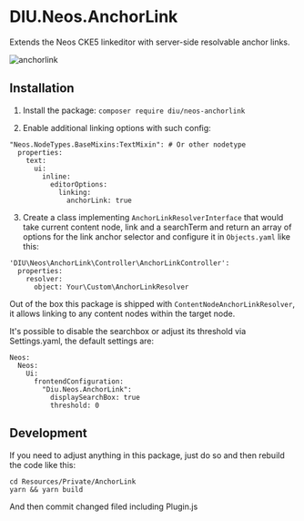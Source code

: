 # DIU.Neos.AnchorLink

Extends the Neos CKE5 linkeditor with server-side resolvable anchor links.

![anchorlink](https://user-images.githubusercontent.com/837032/72664973-de351880-3a14-11ea-8d2b-a379b7c7bb47.gif)

## Installation

1. Install the package: `composer require diu/neos-anchorlink`

2. Enable additional linking options with such config:

```
"Neos.NodeTypes.BaseMixins:TextMixin": # Or other nodetype
  properties:
    text:
      ui:
        inline:
          editorOptions:
            linking:
              anchorLink: true
```

3. Create a class implementing `AnchorLinkResolverInterface` that would take current content node, link and a searchTerm and return an array of options for the link anchor selector and configure it in `Objects.yaml` like this:

```
'DIU\Neos\AnchorLink\Controller\AnchorLinkController':
  properties:
    resolver:
      object: Your\Custom\AnchorLinkResolver
```

Out of the box this package is shipped with `ContentNodeAnchorLinkResolver`, it allows linking to any content nodes within the target node.

It's possible to disable the searchbox or adjust its threshold via Settings.yaml, the default settings are:

```
Neos:
  Neos:
    Ui:
      frontendConfiguration:
        "Diu.Neos.AnchorLink":
          displaySearchBox: true
          threshold: 0
```

## Development

If you need to adjust anything in this package, just do so and then rebuild the code like this:

```
cd Resources/Private/AnchorLink
yarn && yarn build
```

And then commit changed filed including Plugin.js
